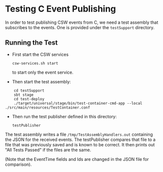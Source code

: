 Testing C Event Publishing
==========================

In order to test publishing CSW events from C, we need a test assembly that subscribes to the events.
One is provided under the `testSupport` directory.

## Running the Test

* First start the CSW services

    `csw-services.sh start`

    to start only the event service.

* Then start the test assembly:
```shell script
    cd testSupport
    sbt stage
    cd test-deploy
    ./target/universal/stage/bin/test-container-cmd-app --local ./src/main/resources/TestContainer.conf
 ```

 * Then run the test publisher defined in this directory:
 
    `testPublisher`
 
 The test assembly writes a file `/tmp/TestAssemblyHandlers.out` containing the JSON for the received events.
 The testPublisher compares that file to a file that was previously saved and is known to be correct.
 It then prints out "All Tests Passed" if the files are the same.
 
 (Note that the EventTime fields and Ids are changed in the JSON file for comparison).
 